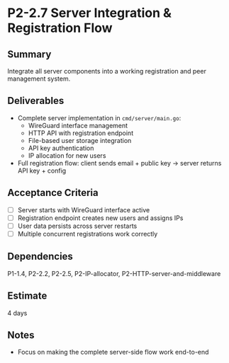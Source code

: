 # P2-2.7 Server Integration & Registration Flow

## Summary
Integrate all server components into a working registration and peer management system.

## Deliverables
- Complete server implementation in `cmd/server/main.go`:
  - WireGuard interface management
  - HTTP API with registration endpoint
  - File-based user storage integration
  - API key authentication
  - IP allocation for new users
- Full registration flow: client sends email + public key → server returns API key + config

## Acceptance Criteria
- [ ] Server starts with WireGuard interface active
- [ ] Registration endpoint creates new users and assigns IPs
- [ ] User data persists across server restarts
- [ ] Multiple concurrent registrations work correctly

## Dependencies
P1-1.4, P2-2.2, P2-2.5, P2-IP-allocator, P2-HTTP-server-and-middleware

## Estimate
4 days

## Notes
- Focus on making the complete server-side flow work end-to-end
